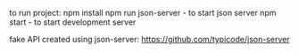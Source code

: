to run project:
    npm install
    npm run json-server - to start json server
    npm start - to start development server

fake API created using json-server: https://github.com/typicode/json-server


